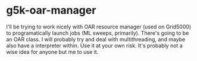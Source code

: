 # g5k-oar-manager
I'll be trying to work nicely with OAR resource manager (used on Grid5000) to programatically launch jobs (ML sweeps, primarily). 
There's going to be an OAR class. I will probably try and deal with multithreading, and maybe also have a interpreter within. 
Use it at your own risk. It's probably not a wise idea for anyone but me to use it. 
